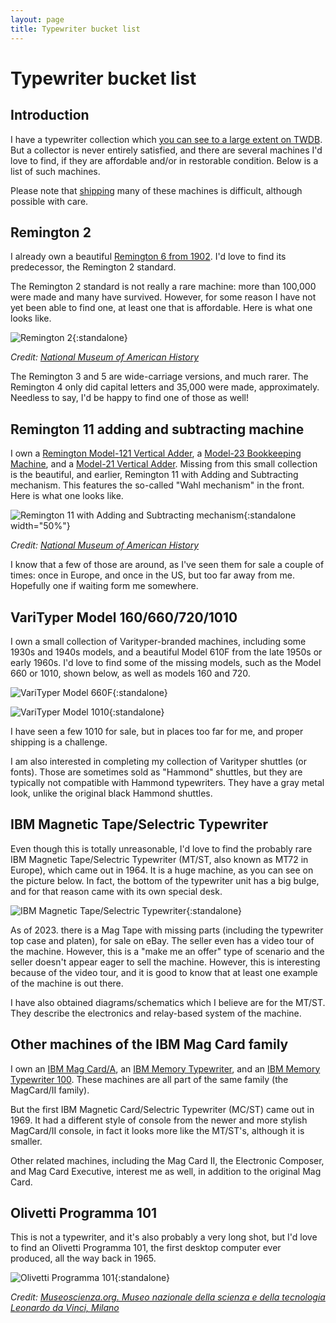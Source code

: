 ```yaml
---
layout: page
title: Typewriter bucket list
---
```


# Typewriter bucket list

## Introduction

I have a typewriter collection which [you can see to a large extent on TWDB](https://typewriterdatabase.com/typewriters.php?hunter_search=3614&collection_search=My+Collection). But a collector is never entirely satisfied, and there are several machines I'd love to find, if they are affordable and/or in restorable condition. Below is a list of such machines.

Please note that [shipping](../../posts/typewriter-shipping-update/) many of these machines is difficult, although possible with care.

## Remington 2

I already own a beautiful [Remington 6 from 1902](https://photos.app.goo.gl/5YyJJKtP9Reda8eg2). I'd love to find its predecessor, the Remington 2 standard.

The Remington 2 standard is not really a rare machine: more than 100,000 were made and many have survived. However, for some reason I have not yet been able to find one, at least one that is affordable. Here is what one looks like.

![Remington 2](/assets/pages/typewriter-bucket-list/remington2.png){:standalone}

*Credit: [National Museum of American History](https://americanhistory.si.edu/collections/search/object/nmah_687313)*

The Remington 3 and 5 are wide-carriage versions, and much rarer. The Remington 4 only did capital letters and 35,000 were made, approximately. Needless to say, I'd be happy to find one of those as well!

## Remington 11 adding and subtracting machine

I own a [Remington Model-121 Vertical Adder](https://typewriterdatabase.com/192x-remington-vertical-adder-model121.12936.typewriter), a [Model-23 Bookkeeping Machine](https://typewriterdatabase.com/192x-remington-bookkeeping-machine-23.12494.typewriter), and a [Model-21 Vertical Adder](https://typewriterdatabase.com/192x-remington-vertical-adder-21.14165.typewriter). Missing from this small collection is the beautiful, and earlier, Remington 11 with Adding and Subtracting mechanism. This features the so-called "Wahl mechanism" in the front. Here is what one looks like.

![Remington 11 with Adding and Subtracting mechanism](/assets/pages/typewriter-bucket-list/remington11wahl.png){:standalone width="50%"}

*Credit: [National Museum of American History](https://americanhistory.si.edu/collections/search/object/nmah_904253?fbclid=IwAR02VU29QBYN5V7w2-Z0fcxLodE5XzPoDFhsFpXcw-2eqcN21Ns-3nRcbDo)*

I know that a few of those are around, as I've seen them for sale a couple of times: once in Europe, and once in the US, but too far away from me. Hopefully one if waiting form me somewhere.

## VariTyper Model 160/660/720/1010

I own a small collection of Varityper-branded machines, including some 1930s and 1940s models, and a beautiful Model 610F from the late 1950s or early 1960s. I'd love to find some of the missing models, such as the Model 660 or 1010, shown below, as well as models 160 and 720.

[//]: # (![The current &#40;2022&#41; Varityper collection]&#40;/assets/posts/varityper-610f/2x/montage.jpg&#41;{:standalone width="50%"})

![VariTyper Model 660F](/assets/pages/typewriter-bucket-list/varityper660.jpg){:standalone}

![VariTyper Model 1010](/assets/pages/typewriter-bucket-list/varityper1010.jpg){:standalone}

I have seen a few 1010 for sale, but in places too far for me, and proper shipping is a challenge.

I am also interested in completing my collection of Varityper shuttles (or fonts). Those are sometimes sold as "Hammond" shuttles, but they are typically not compatible with Hammond typewriters. They have a gray metal look, unlike the original black Hammond shuttles.

## IBM Magnetic Tape/Selectric Typewriter

Even though this is totally unreasonable, I'd love to find the probably rare IBM Magnetic Tape/Selectric Typewriter (MT/ST, also known as MT72 in Europe), which came out in 1964. It is a huge machine, as you can see on the picture below. In fact, the bottom of the typewriter unit has a big bulge, and for that reason came with its own special desk.

![IBM Magnetic Tape/Selectric Typewriter](/assets/pages/typewriter-bucket-list/ibmmtst.jpg){:standalone}

As of 2023. there is a Mag Tape with missing parts (including the typewriter top case and platen), for sale on eBay. The seller even has a video tour of the machine. However, this is a "make me an offer" type of scenario and the seller doesn't appear eager to sell the machine. However, this is interesting because of the video tour, and it is good to know that at least one example of the machine is out there.

I have also obtained diagrams/schematics which I believe are for the MT/ST. They describe the electronics and relay-based system of the machine.

## Other machines of the IBM Mag Card family

I own an [IBM Mag Card/A](https://typewriterdatabase.com/1976-ibm-mag-carda.17985.typewriter), an [IBM Memory Typewriter](https://typewriterdatabase.com/1974-ibm-memory-typewriter.15426.typewriter), and an [IBM Memory Typewriter 100](https://typewriterdatabase.com/1981-ibm-memory-typewriter-100.18932.typewriter). These machines are all part of the same family (the MagCard/II family).

But the first IBM Magnetic Card/Selectric Typewriter (MC/ST) came out in 1969. It had a different style of console from the newer and more stylish MagCard/II console, in fact it looks more like the MT/ST's, although it is smaller.

Other related machines, including the Mag Card II, the Electronic Composer, and Mag Card Executive, interest me as well, in addition to the original Mag Card.

## Olivetti Programma 101

This is not a typewriter, and it's also probably a very long shot, but I'd love to find an Olivetti Programma 101, the first desktop computer ever produced, all the way back in 1965.

![Olivetti Programma 101](/assets/pages/typewriter-bucket-list/olivetti-programma-101.jpg){:standalone}

*Credit: [Museoscienza.org. Museo nazionale della scienza e della tecnologia Leonardo da Vinci, Milano](https://www.museoscienza.org/it)*
